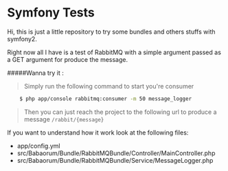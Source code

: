 Symfony Tests
========================

Hi, this is just a little repository to try some bundles and others stuffs with symfony2.

Right now all I have is a test of RabbitMQ with a simple argument passed as a GET argument for produce the message.

#####Wanna try it :

> Simply run the following command to start you're consumer

```sh
    $ php app/console rabbitmq:consumer -m 50 message_logger
```

> Then you can just reach the project to the following url to produce a message `/rabbit/{message}`

If you want to understand how it work look at the following files:
* app/config.yml
* src/Babaorum/Bundle/RabbitMQBundle/Controller/MainController.php
* src/Babaorum/Bundle/RabbitMQBundle/Service/MessageLogger.php
